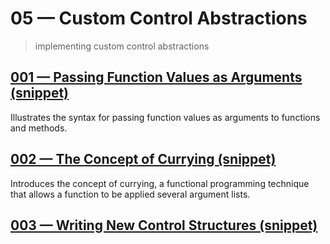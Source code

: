 # 05 &mdash; Custom Control Abstractions
> implementing custom control abstractions

## [001 &mdash; Passing Function Values as Arguments (snippet)](./001-snippet-passing-functions-as-args)
Illustrates the syntax for passing function values as arguments to functions and methods.

## [002 &mdash; The Concept of Currying (snippet)](./002-snippet-currying)
Introduces the concept of currying, a functional programming technique that allows a function to be applied several argument lists.

## [003 &mdash; Writing New Control Structures (snippet)](./003-snippet-new-control-structures)

